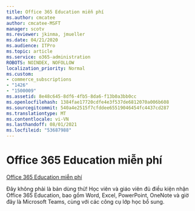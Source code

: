 ```yaml
---
title: Office 365 Education miễn phí
ms.author: cmcatee
author: cmcatee-MSFT
manager: scotv
ms.reviewer: jkinma, jmueller
ms.date: 04/21/2020
ms.audience: ITPro
ms.topic: article
ms.service: o365-administration
ROBOTS: NOINDEX, NOFOLLOW
localization_priority: Normal
ms.custom:
- commerce_subscriptions
- "1426"
- "1500009"
ms.assetid: 8e48c645-8df6-4fb5-8da6-f13b0a3bb0cc
ms.openlocfilehash: 1384fae17720cdfe4e3f537de6812070a006b608
ms.sourcegitcommit: 540a4e2515f7cfddee65519046454fc4437cd287
ms.translationtype: MT
ms.contentlocale: vi-VN
ms.lasthandoff: 08/01/2021
ms.locfileid: "53687988"
---
```

# <a name="office-365-education-for-free"></a>Office 365 Education miễn phí

[Office 365 Education miễn phí](https://products.office.com/student/office-in-education?ms.officeurl=students)
  
Đây không phải là bản dùng thử! Học viên và giáo viên đủ điều kiện nhận Office 365 Education, bao gồm Word, Excel, PowerPoint, OneNote và giờ đây là Microsoft Teams, cùng với các công cụ lớp học bổ sung.
